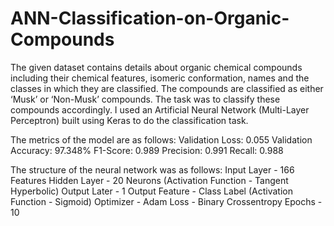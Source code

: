 # ANN-Classification-on-Organic-Compounds

The given dataset contains details about organic chemical compounds including their chemical features, isomeric conformation, names and the classes in which they are classified. The compounds are classified as either ‘Musk’ or ‘Non-Musk’ compounds. The task was to classify these compounds accordingly. I used an Artificial Neural Network (Multi-Layer Perceptron) built using Keras to do the classification task. 

The metrics of the model are as follows:
Validation Loss: 0.055
Validation Accuracy: 97.348%
F1-Score: 0.989
Precision: 0.991
Recall: 0.988

The structure of the neural network was as follows:
Input Layer - 166 Features
Hidden Layer - 20 Neurons (Activation Function - Tangent Hyperbolic)
Output Later - 1 Output Feature - Class Label (Activation Function - Sigmoid)
Optimizer - Adam
Loss - Binary Crossentropy
Epochs - 10

